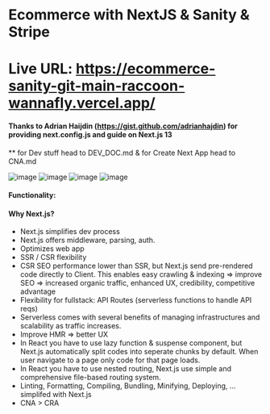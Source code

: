 # Ecommerce with NextJS & Sanity & Stripe
# Live URL: https://ecommerce-sanity-git-main-raccoon-wannafly.vercel.app/
#### Thanks to Adrian Haijdin (https://gist.github.com/adrianhajdin) for providing next.config.js and guide on Next.js 13
** for Dev stuff head to DEV_DOC.md & for Create Next App head to CNA.md

![image](https://github.com/raccoonwannafly/ecommerce-sanity/assets/130273473/c8b7ebf6-ebc9-4644-b335-21b10a37d6ff)
![image](https://github.com/raccoonwannafly/ecommerce-sanity/assets/130273473/78b057d3-2123-44de-8ba4-6ac50a7ba144)
![image](https://github.com/raccoonwannafly/ecommerce-sanity/assets/130273473/ebd61b85-00bb-475b-b5d8-42d75b4f6ebe)
![image](https://github.com/raccoonwannafly/ecommerce-sanity/assets/130273473/428ce300-69be-4044-bb76-fb0d745a8117)


#### Functionality:

#### Why Next.js?
- Next.js simplifies dev process
- Next.js offers middleware, parsing, auth.
- Optimizes web app
- SSR / CSR flexibility
- CSR SEO performance lower than SSR, but Next.js send pre-rendered code directly to Client.
This enables easy crawling & indexing => improve SEO => increased organic traffic, enhanced UX, credibility, competitive advantage
- Flexibility for fullstack: API Routes (serverless functions to handle API reqs)
- Serverless comes with several benefits of managing infrastructures and scalability as traffic increases.
- Improve HMR => better UX
- In React you have to use lazy function & suspense component, but Next.js automatically split codes into seperate chunks by default.
When user navigate to a page only code for that page loads.
- In React you have to use nested routing, Next.js use simple and comprehensive file-based routing system.
- Linting, Formatting, Compiling, Bundling, Minifying, Deploying, ... simplifed with Next.js
- CNA > CRA
